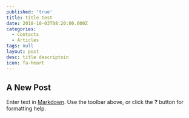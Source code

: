 ```yaml
---
published: 'true'
title: title test
date: 2018-10-03T08:20:00.000Z
categories:
  - Contacts
  - Articles
tags: null
layout: post
desc: title descriptoin
icon: fa-heart
---
```

## A New Post

Enter text in [Markdown](http://daringfireball.net/projects/markdown/). Use the toolbar above, or click the **?** button for formatting help.
